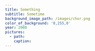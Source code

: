 ```yaml
---
title: Something
subtitle: Sometime
background_image_path: /images/chor.png
color_of_background: '0,255,0'
year: 2008
pictures:
  - path:
    caption:
---
```



